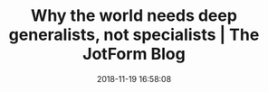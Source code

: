 ---
date: 2018-11-19 16:58:08
link:
  source: pocket
  source_url: https://getpocket.com
  text: Why the world needs deep generalists, not specialists | The JotForm Blog
  url: https://www.jotform.com/blog/the-world-needs-polymaths/
slug: why-the-world-needs-deep-generalists-not-specialists-the-jotform-blog
source: pocket
title: Why the world needs deep generalists, not specialists | The JotForm Blog
---